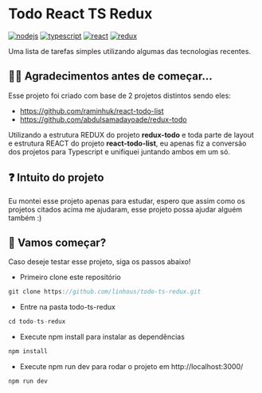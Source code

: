 # Todo React TS Redux
[![nodejs](https://img.shields.io/badge/Node.js-43853D?style=for-the-badge&logo=node.js&logoColor=white)](https://nodejs.org/en/) [![typescript](https://img.shields.io/badge/TypeScript-007ACC?style=for-the-badge&logo=typescript&logoColor=white
)](https://www.typescriptlang.org/) [![react](https://img.shields.io/badge/React-20232A?style=for-the-badge&logo=react&logoColor=61DAFB)](https://pt-br.reactjs.org/) [![redux](https://img.shields.io/badge/Redux-593D88?style=for-the-badge&logo=redux&logoColor=white
)](https://redux.js.org/)

 Uma lista de tarefas simples utilizando algumas das tecnologias recentes.
 
## 👊🏻 Agradecimentos antes de começar...
Esse projeto foi criado com base de 2 projetos distintos sendo eles:
+ https://github.com/raminhuk/react-todo-list
+ https://github.com/abdulsamadayoade/redux-todo

Utilizando a estrutura REDUX do projeto **redux-todo** e toda parte de layout e estrutura REACT do projeto **react-todo-list**, eu apenas fiz a conversão dos projetos para Typescript e unifiquei juntando ambos em um só.

## ❓ Intuito do projeto
Eu montei esse projeto apenas para estudar, espero que assim como os projetos citados acima me ajudaram, esse projeto possa ajudar alguém também :)

## 🚀 Vamos começar?
Caso deseje testar esse projeto, siga os passos abaixo!


+ Primeiro clone este repositório 
```jsx
git clone https://github.com/linhous/todo-ts-redux.git
```
+ Entre na pasta todo-ts-redux
```jsx
cd todo-ts-redux
```
+ Execute npm install para instalar as dependências 
```jsx
npm install
```
+ Execute npm run dev para rodar o projeto em http://localhost:3000/
```jsx
npm run dev
``` 

